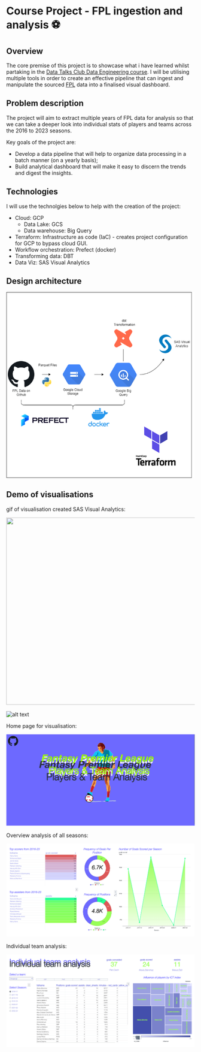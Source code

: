 # Course Project - FPL ingestion and analysis ⚽

## Overview
The core premise of this project is to showcase what i have learned whilst partaking in the [Data Talks Club Data Engineering course](https://github.com/DataTalksClub/data-engineering-zoomcamp). I will be utilising multiple tools in order to create an effective pipeline that can ingest and manipulate the sourced [FPL](https://github.com/vaastav/Fantasy-Premier-League) data into a finalised visual dashboard. 

## Problem description
The project will aim to extract multiple years of FPL data for analysis so that we can take a deeper look into individual  stats of players and teams across the 2016 to 2023 seasons. 

Key goals of the project are:
* Develop a data pipeline that will help to organize data processing in a batch manner (on a yearly basis);
* Build analytical dashboard that will make it easy to discern the trends and digest the insights.

## Technologies
I will use the technolgies below to help with the creation of the project:
* Cloud: GCP
    * Data Lake: GCS
    * Data warehouse: Big Query
* Terraform: Infrastructure as code (IaC) - creates project configuration for GCP to bypass cloud GUI.
* Workflow orchestration: Prefect (docker)
* Transforming data: DBT
* Data Viz: SAS Visual Analytics

## Design architecture

![alt text](https://github.com/nlarki/FPL_DE_Zoomcamp/blob/main/images/fpl_arch.png)

## Demo of visualisations

gif of visualisation created SAS Visual Analytics:

<img src="https://github.com/nlarki/FPL_DE_Zoomcamp/blob/main/images/demo.gif" width="800" height="500">

![alt text](https://github.com/nlarki/FPL_DE_Zoomcamp/blob/main/images/demo.gif)

Home page for visualisation:

![alt text](https://github.com/nlarki/FPL_DE_Zoomcamp/blob/main/images/Capture.PNG)

Overview analysis of all seasons:

![alt text](https://github.com/nlarki/FPL_DE_Zoomcamp/blob/main/images/second.PNG)

Individual team analysis:

![alt text](https://github.com/nlarki/FPL_DE_Zoomcamp/blob/main/images/third.PNG)





